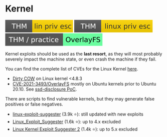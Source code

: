 # Kernel

[![linprivesc](../../../_badges/thm/linprivesc.svg)](https://tryhackme.com/room/linprivesc)
[![linuxprivesc](../../../_badges/thm/linuxprivesc.svg)](https://tryhackme.com/room/linuxprivesc)
[![overlayfs](../../../_badges/thm-p/overlayfs.svg)](https://tryhackme.com/room/overlayfs)

<div class="row row-cols-lg-2"><div>

Kernel exploits should be used as the **last resort**, as they will most probably severely impact the machine state, or even crash the machine if they fail.

You can find the complete list of CVEs for the Linux Kernel [here](https://www.linuxkernelcves.com/cves).

* [Dirty COW](https://en.wikipedia.org/wiki/Dirty_COW) on Linux kernel <4.8.3
* [CVE-2021-3493/OverlayFS](https://en.wikipedia.org/wiki/OverlayFS) mostly on Ubuntu kernels prior to Ubuntu 20.10. See [ssd-disclosure PoC](https://ssd-disclosure.com/ssd-advisory-overlayfs-pe/).
</div><div>

There are scripts to find vulnerable kernels, but they may generate false positives or false negatives.

* [linux-exploit-suggester](https://github.com/mzet-/linux-exploit-suggester) (3.9k ⭐): still updated with new exploits
* [Linux_Exploit_Suggester](https://github.com/InteliSecureLabs/Linux_Exploit_Suggester) (1.6k ⭐): up to 4.x excluded
* [Linux Kernel Exploit Suggester 2](https://github.com/jondonas/linux-exploit-suggester-2) (1.4k ⭐): up to 5.x excluded
</div></div>